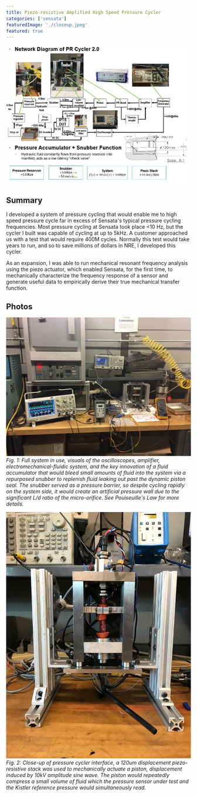 ```yaml
---
title: Piezo-resistive Amplified High Speed Pressure Cycler
categories: ['sensata']
featuredImage: './closeup.jpeg'
featured: true
---
```

![](diagram.JPEG)

## Summary

I developed a system of pressure cycling that would enable me to high speed pressure cycle far in excess of Sensata's typical pressure cycling frequencies. Most pressure cycling at Sensata took place <10 Hz, but the cycler I built was capable of cycling at up to 5kHz. A customer approached us with a test that would require 400M cycles. Normally this test would take years to run, and so to save millions of dollars in NRE, I developed this cycler.

As an expansion, I was able to run mechanical resonant frequency analysis using the piezo actuator, which enabled Sensata, for the first time, to mechanically characterize the frequency response of a sensor and generate useful data to empirically derive their true mechanical transfer function.


## Photos
![](IMG_3271.JPG)
*Fig. 1: Full system in use, visuals of the oscilloscopes, amplifier, electromechanical-fluidic system, and the key innovation of a fluid accumulator that would bleed small amounts of fluid into the system via a repurposed snubber to replenish fluid leaking out past the dynamic piston seal. The snubber served as a pressure barrier, so despite cycling rapidly on the system side, it would create an artificial pressure wall due to the significant L/d ratio of the micro-orifice. See Pouiseuille's Law for more details.*

![](closeup.jpeg)
*Fig. 2: Close-up of pressure cycler interface, a 120um displacement piezo-resistive stack was used to mechanically actuate a piston, displacement induced by 10kV amplitude sine wave. The piston would repeatedly compress a small volume of fluid which the pressure sensor under test and the Kistler reference pressure would simultaneously read.*
